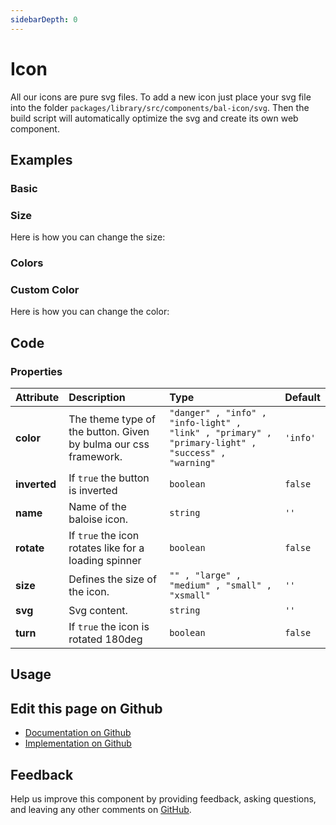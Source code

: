 ```yaml
---
sidebarDepth: 0
---
```


# Icon


<!-- START: human documentation top -->

All our icons are pure svg files. To add a new icon just place your svg file into the folder `packages/library/src/components/bal-icon/svg`.
Then the build script will automatically optimize the svg and create its own web component.

<!-- END: human documentation top -->

<ClientOnly><docs-component-tabs></docs-component-tabs></ClientOnly>


## Examples

### Basic

<ClientOnly><docs-demo-bal-icon-56></docs-demo-bal-icon-56></ClientOnly>


### Size

Here is how you can change the size:

<ClientOnly><docs-demo-bal-icon-57></docs-demo-bal-icon-57></ClientOnly>


### Colors

<ClientOnly><docs-demo-bal-icon-58></docs-demo-bal-icon-58></ClientOnly>


### Custom Color

Here is how you can change the color:

<ClientOnly><docs-demo-bal-icon-59></docs-demo-bal-icon-59></ClientOnly>



## Code

### Properties


| Attribute    | Description                                                     | Type                                                                                              | Default  |
| :----------- | :-------------------------------------------------------------- | :------------------------------------------------------------------------------------------------ | :------- |
| **color**    | The theme type of the button. Given by bulma our css framework. | `"danger" , "info" , "info-light" , "link" , "primary" , "primary-light" , "success" , "warning"` | `'info'` |
| **inverted** | If `true` the button is inverted                                | `boolean`                                                                                         | `false`  |
| **name**     | Name of the baloise icon.                                       | `string`                                                                                          | `''`     |
| **rotate**   | If `true` the icon rotates like for a loading spinner           | `boolean`                                                                                         | `false`  |
| **size**     | Defines the size of the icon.                                   | `"" , "large" , "medium" , "small" , "xsmall"`                                                    | `''`     |
| **svg**      | Svg content.                                                    | `string`                                                                                          | `''`     |
| **turn**     | If `true` the icon is rotated 180deg                            | `boolean`                                                                                         | `false`  |


## Usage

<!-- START: human documentation usage -->

<!-- END: human documentation usage -->



## Edit this page on Github

* [Documentation on Github](https://github.com/baloise/design-system/blob/master/docs/src/components/components/bal-icon.md)
* [Implementation on Github](https://github.com/baloise/design-system/blob/master/packages/components/src/components/bal-icon)

## Feedback

Help us improve this component by providing feedback, asking questions, and leaving any other comments on [GitHub](https://github.com/baloise/design-system/issues/new).

